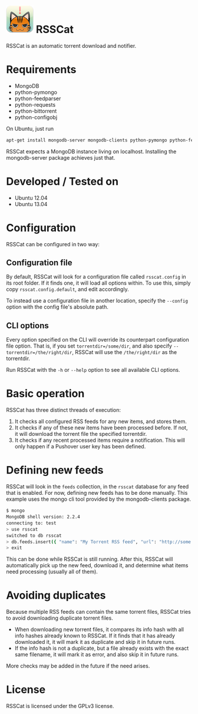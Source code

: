 ![RSSCat :3](https://github.com/LordGaav/rsscat/blob/develop/icons/rsscat_ios_72.png?raw=true "RSSCat :3")
RSSCat
======

RSSCat is an automatic torrent download and notifier.

Requirements
============

* MongoDB
* python-pymongo
* python-feedparser
* python-requests
* python-bittorrent
* python-configobj

On Ubuntu, just run

```bash
apt-get install mongodb-server mongodb-clients python-pymongo python-feedparser python-requests python-bittorrent python-configobj
```

RSSCat expects a MongoDB instance living on localhost. Installing the mongodb-server package achieves just that.

Developed / Tested on
=====================

* Ubuntu 12.04
* Ubuntu 13.04


Configuration
=============

RSSCat can be configured in two way:

Configuration file
------------------

By default, RSSCat will look for a configuration file called `rsscat.config` in its root folder. If it finds one, it will load all options within. To use this, simply copy `rsscat.config.default`, and edit accordingly.

To instead use a configuration file in another location, specify the `--config` option with the config file's absolute path.

CLI options
-----------

Every option specified on the CLI will override its counterpart configuration file option. That is, if you set `torrentdir=/some/dir`, and also specify `--torrentdir=/the/right/dir`, RSSCat will use the `/the/right/dir` as the torrentdir.

Run RSSCat with the `-h` or `--help` option to see all available CLI options.

Basic operation
===============

RSSCat has three distinct threads of execution:

1. It checks all configured RSS feeds for any new items, and stores them.
2. It checks if any of these new items have been processed before. If not, it will download the torrent file the specified torrentdir.
3. It checks if any recent processed items require a notification. This will only happen if a Pushover user key has been defined.

Defining new feeds
==================

RSSCat will look in the `feeds` collection, in the `rsscat` database for any feed that is enabled. For now, defining new feeds has to be done manually. This example uses the mongo cli tool provided by the mongodb-clients package.

```bash
$ mongo
MongoDB shell version: 2.2.4
connecting to: test
> use rsscat
switched to db rsscat
> db.feeds.insert({ "name": "My Torrent RSS feed", "url": "http://some.torrent.host/feed.xml", "enabled": true })
> exit
```

This can be done while RSSCat is still running. After this, RSSCat will automatically pick up the new feed, download it, and determine what items need processing (usually all of them).

Avoiding duplicates
===================

Because multiple RSS feeds can contain the same torrent files, RSSCat tries to avoid downloading duplicate torrent files. 

* When downloading new torrent files, it compares its info hash with all info hashes already known to RSSCat. If it finds that it has already downloaded it, it will mark it as duplicate and skip it in future runs.
* If the info hash is not a duplicate, but a file already exists with the exact same filename, it will mark it as error, and also skip it in future runs.

More checks may be added in the future if the need arises.

License
=======

RSSCat is licensed under the GPLv3 license.
